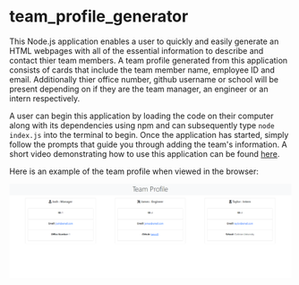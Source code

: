 # team_profile_generator

This Node.js application enables a user to quickly and easily generate an HTML webpages with all of the essential information to describe and contact thier team members. A team profile generated from this application consists of cards that include the team member name, employee ID and email. Additionally thier office number, github username or school will be present depending on if they are the team manager, an engineer or an intern respectively.

A user can begin this application by loading the code on their computer along with its dependencies using npm and can subsequently type `node index.js` into the terminal to begin. Once the application has started, simply follow the prompts that guide you through adding the team's information. A short video demonstrating how to use this application can be found [here](https://youtu.be/exYUexOhhEw).


Here is an example of the team profile when viewed in the browser:

![Screenshot](Team_Profile_Screenshot.png)
